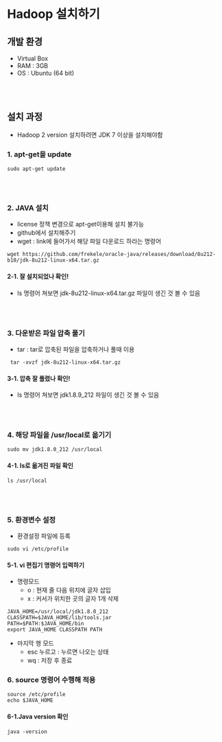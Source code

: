 # Hadoop 설치하기
## 개발 환경
- Virtual Box 
- RAM : 3GB
- OS : Ubuntu (64 bit)

<br>

</br>

## 설치 과정
- Hadoop 2 version 설치하려면 JDK 7 이상을 설치해야함 
### 1. apt-get을 update 
```
sudo apt-get update
```
<br>

</br>

### 2. JAVA 설치
- license 정책 변경으로 apt-get이용해 설치 불가능 
- github에서 설치해주기
- wget : link에 들어가서 해당 파일 다운로드 하라는 명령어 
```
wget https://github.com/frekele/oracle-java/releases/download/8u212-b10/jdk-8u212-linux-x64.tar.gz
```


#### 2-1. 잘 설치되었나 확인!
- ls 명령어 쳐보면 jdk-8u212-linux-x64.tar.gz 파일이 생긴 것 볼 수 있음

<br>

</br>

### 3. 다운받은 파일 압축 풀기
- tar : tar로 압축된 파일을 압축하거나 풀때 이용
```
 tar -xvzf jdk-8u212-linux-x64.tar.gz
```
#### 3-1. 압축 잘 풀렸나 확인!
- ls 명령어 쳐보면 jdk1.8.9_212 파일이 생긴 것 볼 수 있음

<br>

</br>

### 4. 해당 파일을 /usr/local로 옮기기
```
sudo mv jdk1.8.0_212 /usr/local
```

#### 4-1. ls로 옮겨진 파일 확인
```
ls /usr/local
```
<br>

</br>

### 5. 환경변수 설정
- 환경설정 파일에 등록
```
sudo vi /etc/profile
```
#### 5-1. vi 편집기 명령어 입력하기
- 명령모드 
    - o : 현재 줄 다음 위치에 글자 삽입
    - x : 커서가 위치한 곳의 글자 1개 삭제
```
JAVA_HOME=/usr/local/jdk1.8.0_212
CLASSPATH=$JAVA_HOME/lib/tools.jar
PATH=$PATH:$JAVA_HOME/bin
export JAVA_HOME CLASSPATH PATH
```

- 마지막 행 모드
    - esc 누르고 : 누르면 나오는 상태
    - wq : 저장 후 종료


### 6. source 명령어 수행해 적용
```
source /etc/profile
echo $JAVA_HOME
```
#### 6-1.Java version 확인
```
java -version
```